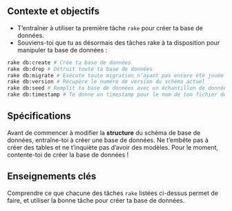 ## Contexte et objectifs

- T’entraîner à utiliser ta première tâche `rake` pour créer ta base de données.
- Souviens-toi que tu as désormais des tâches rake à ta disposition pour manipuler ta base de données :

```bash
rake db:create # Crée ta base de données
rake db:drop # Détruit toute ta base de données
rake db:migrate # Exécute toute migration n’ayant pas encore été jouée
rake db:version # Récupère le numéro de version du schéma actuel
rake db:seed # Remplit ta base de données avec un échantillon de données
rake db:timestamp # Te donne un timestamp pour le nom de ton fichier de migration
```

## Spécifications

Avant de commencer à modifier la **structure** du schéma de base de données, entraîne-toi à créer une base de données. Ne t’embête pas à créer des tables et ne t’inquiète pas d’avoir des modèles. Pour le moment, contente-toi de créer la base de données !

## Enseignements clés

Comprendre ce que chacune des tâches `rake` listées ci-dessus permet de faire, et utiliser la bonne tâche pour créer ta base de données.
